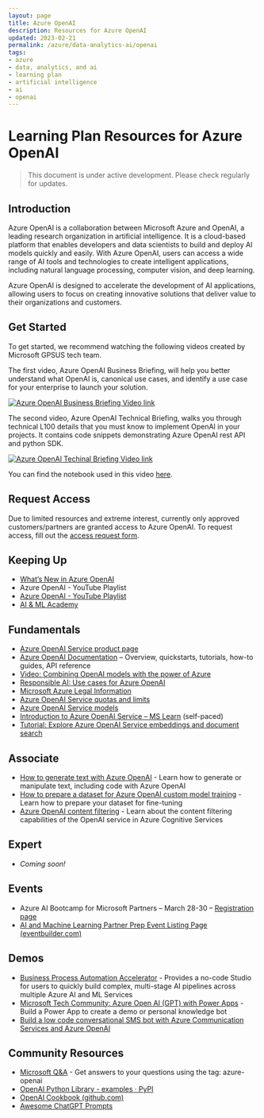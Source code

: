 ```yaml
---
layout: page
title: Azure OpenAI
description: Resources for Azure OpenAI
updated: 2023-02-21
permalink: /azure/data-analytics-ai/openai
tags: 
- azure
- data, analytics, and ai
- learning plan
- artificial intelligence
- ai
- openai
---
```


# Learning Plan Resources for Azure OpenAI

> This document is under active development. Please check regularly for updates.

## Introduction
Azure OpenAI is a collaboration between Microsoft Azure and OpenAI, a leading research organization in artificial intelligence. 
It is a cloud-based platform that enables developers and data scientists to build and deploy AI models quickly and easily. 
With Azure OpenAI, users can access a wide range of AI tools and technologies to create intelligent applications, including natural language processing, computer vision, and deep learning. 

Azure OpenAI is designed to accelerate the development of AI applications, allowing users to focus on creating innovative solutions that deliver value to their organizations and customers.

## Get Started
To get started, we recommend watching the following videos created by Microsoft GPSUS tech team. 

The first video, Azure OpenAI Business Briefing, will help you better understand what OpenAI is, canonical use cases, and identify a use case for your enterprise to launch your solution.

[![Azure OpenAI Business Briefing Video link](https://img.youtube.com/vi/FJ0v3apQ2dM/0.jpg)](https://www.youtube.com/watch?v=FJ0v3apQ2dM)



The second video, Azure OpenAI Technical Briefing, walks you through technical L100 details that you must know to implement OpenAI in your projects. It contains code snippets demonstrating Azure OpenAI rest API and python SDK. 

[![Azure OpenAI Techinal Briefing Video link](https://img.youtube.com/vi/lHw1tZhXlEo/0.jpg)](https://www.youtube.com/watch?v=lHw1tZhXlEo)

You can find the notebook used in this video [here](https://github.com/microsoft/PartnerResources/blob/main/assets/openai/AOAI-Technical-Review-codes.ipynb).

## Request Access 
Due to limited resources and extreme interest, currently only approved customers/partners are granted access to Azure OpenAI. 
To request access, fill out the [access request form](https://customervoice.microsoft.com/Pages/ResponsePage.aspx?id=v4j5cvGGr0GRqy180BHbR7en2Ais5pxKtso_Pz4b1_xUOFA5Qk1UWDRBMjg0WFhPMkIzTzhKQ1dWNyQlQCN0PWcu).

## Keeping Up

-	[What’s New in Azure OpenAI](https://learn.microsoft.com/azure/cognitive-services/openai/whats-new)
-	Azure OpenAI - YouTube Playlist
-	[Azure OpenAI - YouTube Playlist](https://www.youtube.com/watch?v=FJ0v3apQ2dM&list=PL8_VXqhvJI9CNF6Q409mSjh0InP6_GfBg)
-	[AI & ML Academy](https://microsoft.github.io/PartnerResources/skilling/ai-ml-academy)

## Fundamentals

-	[Azure OpenAI Service product page](https://azure.microsoft.com/services/cognitive-services/openai-service/)
-	[Azure OpenAI Documentation](https://learn.microsoft.com/azure/cognitive-services/openai/) – Overview, quickstarts, tutorials, how-to guides, API reference
-	[Video: Combining OpenAI models with the power of Azure](https://learn.microsoft.com/shows/ai-show/build-recap-combining-openai-models-with-the-power-of-azure)
-	[Responsible AI: Use cases for Azure OpenAI](https://learn.microsoft.com/legal/cognitive-services/openai/transparency-note?context=%2Fazure%2Fcognitive-services%2Fopenai%2Fcontext%2Fcontext)
-	[Microsoft Azure Legal Information](https://azure.microsoft.com/support/legal/)
-	[Azure OpenAI Service quotas and limits]( https://learn.microsoft.com/azure/cognitive-services/openai/quotas-limits?branch=release-azure-openai-preview)
-	[Azure OpenAI Service models](https://learn.microsoft.com/azure/cognitive-services/openai/concepts/models)
-	[Introduction to Azure OpenAI Service – MS Learn](https://learn.microsoft.com/training/modules/explore-azure-openai/) (self-paced)
-	[Tutorial: Explore Azure OpenAI Service embeddings and document search](https://learn.microsoft.com/azure/cognitive-services/openai/tutorials/embeddings?tabs=command-line)

## Associate

-	[How to generate text with Azure OpenAI](https://learn.microsoft.com/azure/cognitive-services/openai/how-to/completions) - Learn how to generate or manipulate text, including code with Azure OpenAI
-	[How to prepare a dataset for Azure OpenAI custom model training](https://learn.microsoft.com/azure/cognitive-services/openai/how-to/prepare-dataset?source=recommendations) - Learn how to prepare your dataset for fine-tuning
-	[Azure OpenAI content filtering](https://learn.microsoft.com/azure/cognitive-services/openai/concepts/content-filter) - Learn about the content filtering capabilities of the OpenAI service in Azure Cognitive Services

## Expert

- *Coming soon!*

## Events

-	Azure AI Bootcamp for Microsoft Partners – March 28-30 – [Registration page](https://vshow.on24.com/vshow/Azure_Depth/registration/22504)
-	[AI and Machine Learning Partner Prep Event Listing Page (eventbuilder.com)](https://msuspartners.eventbuilder.com/AIMLPartnerPrep)

## Demos

-	[Business Process Automation Accelerator](https://github.com/Azure/business-process-automation) - Provides a no-code Studio for users to quickly build complex, multi-stage AI pipelines across multiple Azure AI and ML Services
-	[Microsoft Tech Community: Azure Open AI (GPT) with Power Apps](https://techcommunity.microsoft.com/t5/ai-machine-learning-blog/azure-open-ai-gpt-with-power-apps-build-a-power-app-to-create/ba-p/3730864) - Build a Power App to create a demo or personal knowledge bot
-	[Build a low code conversational SMS bot with Azure Communication Services and Azure OpenAI](https://techcommunity.microsoft.com/t5/azure-communication-services/build-a-low-code-conversational-sms-bot-with-azure-communication/ba-p/3749180)

## Community Resources

-	[Microsoft Q&A](https://learn.microsoft.com/answers/tags/387/azure-openai) - Get answers to your questions using the tag: azure-openai
-	[OpenAI Python Library - examples · PyPI](https://pypi.org/project/openai/)
-	[OpenAI Cookbook (github.com)](https://github.com/openai/openai-cookbook)
-	[Awesome ChatGPT Prompts](https://prompts.chat/)
